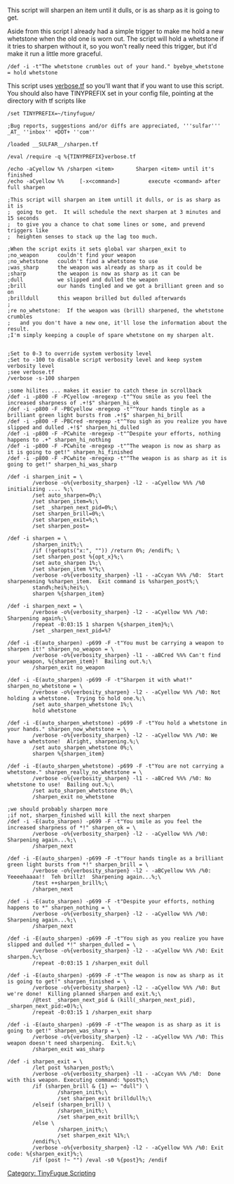 This script will sharpen an item until it dulls, or is as sharp as it is
going to get.

Aside from this script I already had a simple trigger to make me hold a
new whetstone when the old one is worn out. The script will hold a
whetstone if it tries to sharpen without it, so you won't really need
this trigger, but it'd make it run a little more graceful.

    /def -i -t"The whetstone crumbles out of your hand." byebye_whetstone = hold whetstone

This script uses [verbose.tf](verbose.tf "wikilink") so you'll want that
if you want to use this script. You should also have TINYPREFIX set in
your config file, pointing at the directory with tf scripts like

    /set TINYPREFIX=~/tinyfugue/

    ;Bug reports, suggestions and/or diffs are appreciated, '''sulfar''' _AT_ ''inbox'' +DOT+ ''com''

    /loaded __SULFAR__/sharpen.tf

    /eval /require -q %{TINYPREFIX}verbose.tf

    /echo -aCyellow %% /sharpen <item>       Sharpen <item> until it's finished
    /echo -aCyellow %%     [-x<command>]         execute <command> after full sharpen

    ;This script will sharpen an item untill it dulls, or is as sharp as it is
    ;  going to get.  It will schedule the next sharpen at 3 minutes and 15 seconds
    ;  to give you a chance to chat some lines or some, and prevend triggers like
    ;  heighten senses to stack up the lag too much.

    ;When the script exits it sets global var sharpen_exit to
    ;no_weapon      couldn't find your weapon
    ;no_whetstone   couldn't find a whetstone to use
    ;was_sharp      the weapon was already as sharp as it could be
    ;sharp          the weapon is now as sharp as it can be
    ;dull           we slipped and dulled the weapon
    ;brill          our hands tingled and we got a brilliant green and so on
    ;brilldull      this weapon brilled but dulled afterwards
    ;
    ;re no_whetstone:  If the weapon was (brill) sharpened, the whetstone crumbles
    ;   and you don't have a new one, it'll lose the information about the result.
    ;I'm simply keeping a couple of spare whetstone on my sharpen alt.


    ;Set to 0-3 to override system verbosity level
    ;Set to -100 to disable script verbosity level and keep system verbosity level
    ;see verbose.tf
    /verbose -s-100 sharpen

    ;some hilites ... makes it easier to catch these in scrollback
    /def -i -p800 -F -PCyellow -mregexp -t"^You smile as you feel the increased sharpness of .+!$" sharpen_hi_ok
    /def -i -p800 -F -PBCyellow -mregexp -t"^Your hands tingle as a brilliant green light bursts from .+!$" sharpen_hi_brill
    /def -i -p800 -F -PBCred -mregexp -t"^You sigh as you realize you have slipped and dulled .+!$" sharpen_hi_dulled
    /def -i -p800 -F -PCwhite -mregexp -t"^Despite your efforts, nothing happens to .+" sharpen_hi_nothing
    /def -i -p800 -F -PCwhite -mregexp -t"^The weapon is now as sharp as it is going to get!" sharpen_hi_finished
    /def -i -p800 -F -PCwhite -mregexp -t"^The weapon is as sharp as it is going to get!" sharpen_hi_was_sharp

    /def -i sharpen_init = \
            /verbose -o%{verbosity_sharpen} -l2 - -aCyellow %%% /%0 initializing .... %;\
            /set auto_sharpen=0%;\
            /set sharpen_item=%;\
            /set _sharpen_next_pid=0%;\
            /set sharpen_brill=0%;\
            /set sharpen_exit=%;\
            /set sharpen_post=

    /def -i sharpen = \
            /sharpen_init%;\
            /if (!getopts("x:", "")) /return 0%; /endif%; \
            /set sharpen_post %{opt_x}%;\
            /set auto_sharpen 1%;\
            /set sharpen_item %*%;\
            /verbose -o%{verbosity_sharpen} -l1 - -aCcyan %%% /%0:  Start sharpenening %sharpen_item.  Exit command is %sharpen_post%;\
            stand%;hei%;hei%;\
            sharpen %{sharpen_item}

    /def -i sharpen_next = \
            /verbose -o%{verbosity_sharpen} -l2 - -aCyellow %%% /%0: Sharpening again%;\
            /repeat -0:03:15 1 sharpen %{sharpen_item}%;\
            /set _sharpen_next_pid=%?

    /def -i -E(auto_sharpen) -p699 -F -t"You must be carrying a weapon to sharpen it!" sharpen_no_weapon = \
            /verbose -o%{verbosity_sharpen} -l1 - -aBCred %%% Can't find your weapon, %{sharpen_item}!  Bailing out.%;\
            /sharpen_exit no_weapon

    /def -i -E(auto_sharpen) -p699 -F -t"Sharpen it with what!" sharpen_no_whetstone = \
            /verbose -o%{verbosity_sharpen} -l2 - -aCyellow %%% /%0: Not holding a whetstone.  Trying to hold one.%;\
            /set auto_sharpen_whetstone 1%;\
            hold whetstone

    /def -i -E(auto_sharpen_whetstone) -p699 -F -t"You hold a whetstone in your hands." sharpen_now_whetstone = \
            /verbose -o%{verbosity_sharpen} -l2 - -aCyellow %%% /%0: We have a whetstone!  Alright, sharpening.%;\
            /set auto_sharpen_whetstone 0%;\
            sharpen %{sharpen_item}

    /def -i -E(auto_sharpen_whetstone) -p699 -F -t"You are not carrying a whetstone." sharpen_really_no_whetstone = \
            /verbose -o%{verbosity_sharpen} -l1 - -aBCred %%% /%0: No whetstone to use!  Bailing out.%;\
            /set auto_sharpen_whetstone 0%;\
            /sharpen_exit no_whetstone

    ;we should probably sharpen more
    ;if not, sharpen_finished will kill the next sharpen
    /def -i -E(auto_sharpen) -p699 -F -t"You smile as you feel the increased sharpness of *!" sharpen_ok = \
            /verbose -o%{verbosity_sharpen} -l2 - -aCyellow %%% /%0: Sharpening again...%;\
            /sharpen_next

    /def -i -E(auto_sharpen) -p699 -F -t"Your hands tingle as a brilliant green light bursts from *!" sharpen_brill = \
            /verbose -o%{verbosity_sharpen} -l2 - -aBCyellow %%% /%0: Yeeeehaaaa!!  Teh brillz!  Sharpening again...%;\
            /test ++sharpen_brill%;\
            /sharpen_next

    /def -i -E(auto_sharpen) -p699 -F -t"Despite your efforts, nothing happens to *" sharpen_nothing = \
            /verbose -o%{verbosity_sharpen} -l2 - -aCyellow %%% /%0: Sharpening again...%;\
            /sharpen_next

    /def -i -E(auto_sharpen) -p699 -F -t"You sigh as you realize you have slipped and dulled *!" sharpen_dulled = \
            /verbose -o%{verbosity_sharpen} -l2 - -aCyellow %%% /%0: Exit sharpen.%;\
            /repeat -0:03:15 1 /sharpen_exit dull

    /def -i -E(auto_sharpen) -p699 -F -t"The weapon is now as sharp as it is going to get!" sharpen_finished = \
            /verbose -o%{verbosity_sharpen} -l2 - -aCyellow %%% /%0: But we're done!  Killing planned sharpen and exit.%;\
            /@test _sharpen_next_pid & (kill(_sharpen_next_pid), _sharpen_next_pid:=0)%;\
            /repeat -0:03:15 1 /sharpen_exit sharp

    /def -i -E(auto_sharpen) -p699 -F -t"The weapon is as sharp as it is going to get!" sharpen_was_sharp = \
            /verbose -o%{verbosity_sharpen} -l2 - -aCyellow %%% /%0: This weapon doesn't need sharpening.  Exit.%;\
            /sharpen_exit was_sharp

    /def -i sharpen_exit = \
            /let post %sharpen_post%;\
            /verbose -o%{verbosity_sharpen} -l1 - -aCcyan %%% /%0:  Done with this weapon. Executing command: %post%;\
            /if (sharpen_brill & {1} =~ "dull") \
                    /sharpen_init%;\
                    /set sharpen_exit brilldull%;\
            /elseif (sharpen_brill) \
                    /sharpen_init%;\
                    /set sharpen_exit brill%;\
            /else \
                    /sharpen_init%;\
                    /set sharpen_exit %1%;\
            /endif%;\
            /verbose -o%{verbosity_sharpen} -l2 - -aCyellow %%% /%0: Exit code: %{sharpen_exit}%;\
            /if (post !~ "") /eval -s0 %{post}%; /endif

[Category: TinyFugue
Scripting](Category:_TinyFugue_Scripting "wikilink")
